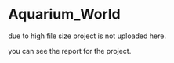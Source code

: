 # Aquarium_World

due to high file size project is not uploaded here.

you can see the report for the project.
